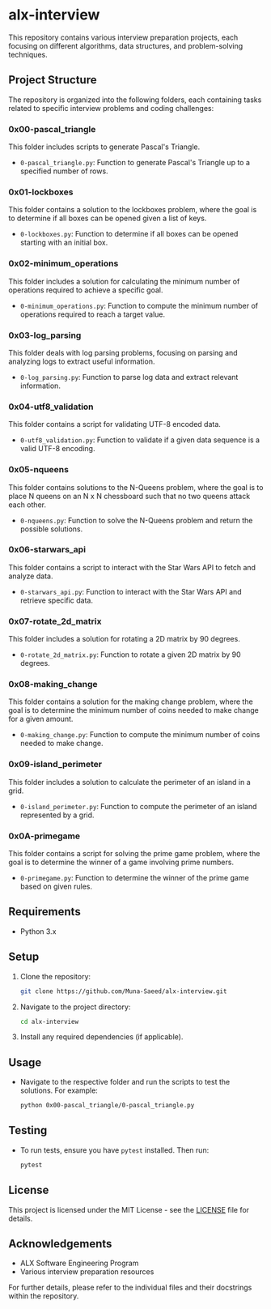# alx-interview

This repository contains various interview preparation projects, each focusing on different algorithms, data structures, and problem-solving techniques.

## Project Structure

The repository is organized into the following folders, each containing tasks related to specific interview problems and coding challenges:

### 0x00-pascal_triangle

This folder includes scripts to generate Pascal's Triangle.

- `0-pascal_triangle.py`: Function to generate Pascal's Triangle up to a specified number of rows.

### 0x01-lockboxes

This folder contains a solution to the lockboxes problem, where the goal is to determine if all boxes can be opened given a list of keys.

- `0-lockboxes.py`: Function to determine if all boxes can be opened starting with an initial box.

### 0x02-minimum_operations

This folder includes a solution for calculating the minimum number of operations required to achieve a specific goal.

- `0-minimum_operations.py`: Function to compute the minimum number of operations required to reach a target value.

### 0x03-log_parsing

This folder deals with log parsing problems, focusing on parsing and analyzing logs to extract useful information.

- `0-log_parsing.py`: Function to parse log data and extract relevant information.

### 0x04-utf8_validation

This folder contains a script for validating UTF-8 encoded data.

- `0-utf8_validation.py`: Function to validate if a given data sequence is a valid UTF-8 encoding.

### 0x05-nqueens

This folder contains solutions to the N-Queens problem, where the goal is to place N queens on an N x N chessboard such that no two queens attack each other.

- `0-nqueens.py`: Function to solve the N-Queens problem and return the possible solutions.

### 0x06-starwars_api

This folder contains a script to interact with the Star Wars API to fetch and analyze data.

- `0-starwars_api.py`: Function to interact with the Star Wars API and retrieve specific data.

### 0x07-rotate_2d_matrix

This folder includes a solution for rotating a 2D matrix by 90 degrees.

- `0-rotate_2d_matrix.py`: Function to rotate a given 2D matrix by 90 degrees.

### 0x08-making_change

This folder contains a solution for the making change problem, where the goal is to determine the minimum number of coins needed to make change for a given amount.

- `0-making_change.py`: Function to compute the minimum number of coins needed to make change.

### 0x09-island_perimeter

This folder includes a solution to calculate the perimeter of an island in a grid.

- `0-island_perimeter.py`: Function to compute the perimeter of an island represented by a grid.

### 0x0A-primegame

This folder contains a script for solving the prime game problem, where the goal is to determine the winner of a game involving prime numbers.

- `0-primegame.py`: Function to determine the winner of the prime game based on given rules.

## Requirements

- Python 3.x

## Setup

1. Clone the repository:
   ```bash
   git clone https://github.com/Muna-Saeed/alx-interview.git
   ```

2. Navigate to the project directory:
   ```bash
   cd alx-interview
   ```

3. Install any required dependencies (if applicable).

## Usage

- Navigate to the respective folder and run the scripts to test the solutions. For example:
  ```bash
  python 0x00-pascal_triangle/0-pascal_triangle.py
  ```

## Testing

- To run tests, ensure you have `pytest` installed. Then run:
  ```bash
  pytest
  ```

## License

This project is licensed under the MIT License - see the [LICENSE](LICENSE) file for details.

## Acknowledgements

- ALX Software Engineering Program
- Various interview preparation resources

For further details, please refer to the individual files and their docstrings within the repository.
